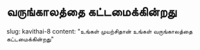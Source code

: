 # வருங்காலத்தை கட்டமைக்கின்றது
slug: kavithai-8
content: "உங்கள் முயற்சிதான் உங்கள் வருங்காலத்தை கட்டமைக்கின்றது"